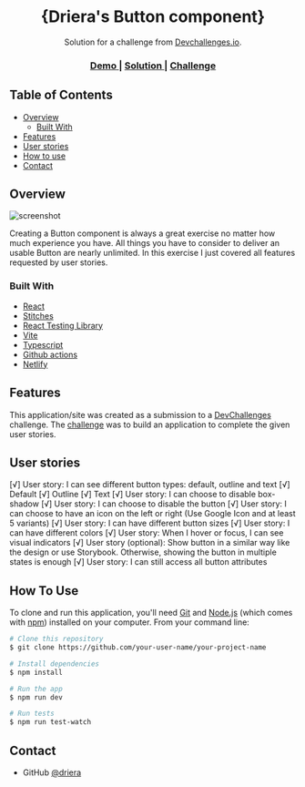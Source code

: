 <!-- Please update value in the {}  -->

<h1 align="center">{Driera's Button component}</h1>

<div align="center">
   Solution for a challenge from  <a href="http://devchallenges.io" target="_blank">Devchallenges.io</a>.
</div>

<div align="center">
  <h3>
    <a href="https://driera-button-component.netlify.app">
      Demo
    </a>
    <span> | </span>
    <a href="https://github.com/driera/button-component-vite/blob/main/src/components/Button.tsx">
      Solution
    </a>
    <span> | </span>
    <a href="https://devchallenges.io/challenges/ohgVTyJCbm5OZyTB2gNY">
      Challenge
    </a>
  </h3>
</div>

<!-- TABLE OF CONTENTS -->

## Table of Contents

- [Overview](#overview)
  - [Built With](#built-with)
- [Features](#features)
- [User stories](#user-stories)
- [How to use](#how-to-use)
- [Contact](#contact)

<!-- OVERVIEW -->

## Overview

![screenshot](https://user-images.githubusercontent.com/693630/144719429-07e8a0d3-39c2-45e9-9759-29b465cbfe14.png)

Creating a Button component is always a great exercise no matter how much experience you have. All things you have to consider to deliver an usable Button are nearly unlimited. In this exercise I just covered all features requested by user stories.

### Built With

<!-- This section should list any major frameworks that you built your project using. Here are a few examples.-->

- [React](https://reactjs.org/)
- [Stitches](https://stitches.dev/)
- [React Testing Library](https://testing-library.com/docs/react-testing-library/intro/)
- [Vite](https://vitejs.dev/)
- [Typescript](https://www.typescriptlang.org/)
- [Github actions](https://github.com/features/actions)
- [Netlify](https://www.netlify.com/)
## Features

<!-- List the features of your application or follow the template. Don't share the figma file here :) -->

This application/site was created as a submission to a [DevChallenges](https://devchallenges.io/challenges) challenge. The [challenge](https://devchallenges.io/challenges/ohgVTyJCbm5OZyTB2gNY) was to build an application to complete the given user stories.

## User stories
  [√] User story: I can see different button types: default, outline and text
      [√] Default
      [√] Outline
      [√] Text
  [√] User story: I can choose to disable box-shadow
  [√] User story: I can choose to disable the button
  [√] User story: I can choose to have an icon on the left or right (Use Google Icon and at least 5 variants)
  [√] User story: I can have different button sizes
  [√] User story: I can have different colors
  [√] User story: When I hover or focus, I can see visual indicators
  [√] User story (optional): Show button in a similar way like the design or use Storybook. Otherwise, showing the button in multiple states is enough
  [√] User story: I can still access all button attributes


## How To Use

<!-- This is an example, please update according to your application -->

To clone and run this application, you'll need [Git](https://git-scm.com) and [Node.js](https://nodejs.org/en/download/) (which comes with [npm](http://npmjs.com)) installed on your computer. From your command line:

```bash
# Clone this repository
$ git clone https://github.com/your-user-name/your-project-name

# Install dependencies
$ npm install

# Run the app
$ npm run dev

# Run tests
$ npm run test-watch
```

## Contact

- GitHub [@driera](https://github.com/driera)

